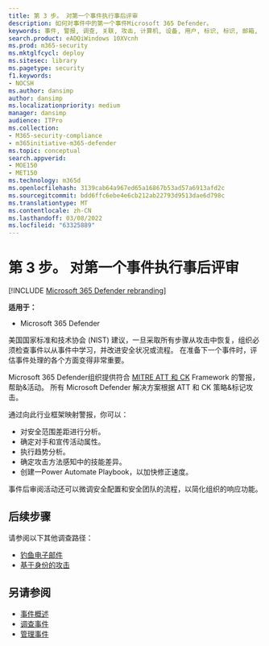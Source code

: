 ```yaml
---
title: 第 3 步。 对第一个事件执行事后评审
description: 如何对事件中的第一个事件Microsoft 365 Defender。
keywords: 事件, 警报, 调查, 关联, 攻击, 计算机, 设备, 用户, 标识, 标识, 邮箱, 电子邮件, 365, microsoft, m365
search.product: eADQiWindows 10XVcnh
ms.prod: m365-security
ms.mktglfcycl: deploy
ms.sitesec: library
ms.pagetype: security
f1.keywords:
- NOCSH
ms.author: dansimp
author: dansimp
ms.localizationpriority: medium
manager: dansimp
audience: ITPro
ms.collection:
- M365-security-compliance
- m365initiative-m365-defender
ms.topic: conceptual
search.appverid:
- MOE150
- MET150
ms.technology: m365d
ms.openlocfilehash: 3139cab64a967ed65a16867b53ad57a6913afd2c
ms.sourcegitcommit: bdd6ffc6ebe4e6cb212ab22793d9513dae6d798c
ms.translationtype: MT
ms.contentlocale: zh-CN
ms.lasthandoff: 03/08/2022
ms.locfileid: "63325889"
---
```

# <a name="step-3-perform-a-post-incident-review-of-your-first-incident"></a>第 3 步。 对第一个事件执行事后评审

[!INCLUDE [Microsoft 365 Defender rebranding](../includes/microsoft-defender.md)]

**适用于：**
- Microsoft 365 Defender

美国国家标准和技术协会 (NIST) 建议，一旦采取所有步骤从攻击中恢复，组织必须检查事件以从事件中学习，并改进安全状况或流程。 在准备下一个事件时，评估事件处理的各个方面变得非常重要。

Microsoft 365 Defender组织提供符合 [MITRE ATT 和 CK](https://attack.mitre.org/) Framework 的警报，帮助&活动。 所有 Microsoft Defender 解决方案根据 ATT 和 CK 策略&标记攻击。

通过向此行业框架映射警报，你可以：

- 对安全范围差距进行分析。
- 确定对手和宣传活动属性。
- 执行趋势分析。
- 确定攻击方法感知中的技能差异。
- 创建一Power Automate Playbook，以加快修正速度。

事件后审阅活动还可以微调安全配置和安全团队的流程，以简化组织的响应功能。

## <a name="next-step"></a>后续步骤

请参阅以下其他调查路径：

- [钓鱼电子邮件](first-incident-path-phishing.md)
- [基于身份的攻击](first-incident-path-identity.md)


## <a name="see-also"></a>另请参阅

- [事件概述](incidents-overview.md)
- [调查事件](investigate-incidents.md)
- [管理事件](manage-incidents.md)
